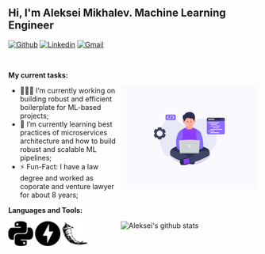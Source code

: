 <!-- Your title -->
## Hi, I'm Aleksei Mikhalev. Machine Learning Engineer

<!-- Your badges
You can use the website to generate badges: https://shields.io/
-->

[![Github](https://img.shields.io/badge/-Github-000?style=flat&logo=Github&logoColor=white)](https://github.com/AlekseiMikhalev)
[![Linkedin](https://img.shields.io/badge/-LinkedIn-blue?style=flat&logo=Linkedin&logoColor=white)](https://www.linkedin.com/in/aleksmihalev/)
[![Gmail](https://img.shields.io/badge/-Gmail-c14438?style=flat&logo=Gmail&logoColor=white)](mailto:mikhalev.aleksei1@gmail.com)


&nbsp;

<!-- Talking about you -->
**My current tasks:**

<!-- Any image aligned to the right. Beware the width -->
<img width="55%" align="right" alt="Github" src="https://raw.githubusercontent.com/AlekseiMikhalev/AlekseiMikhalev/main/logo.webp" />

- 👨🏽‍💻 I’m currently working on building robust and efficient boilerplate for ML-based projects;
- 🌱 I’m currently learning best practices of microservices architecture and how to build robust and scalable ML pipelines; 
- ⚡️ Fun-Fact: I have a law degree and worked as coporate and venture lawyer for about 8 years;

**Languages and Tools:** 

<!-- Your github readme stats
You can use this api: https://github.com/anuraghazra/github-readme-stats
-->
<p>
  <a href="https://github.com/AlekseiMikhalev">
    <img width="55%" align="right" alt="Aleksei's github stats" src="https://github-readme-stats.vercel.app/api?username=AlekseiMikhalev&show_icons=true&hide_border=true&include_all_commits=true&count_private=true&hide_title=true" />
  </a>

  <!-- Your languages and tools. Be careful with the alignment. 
  You can use this sites to get logos: https://www.vectorlogo.zone or https://simpleicons.org/
  -->
  <code><img width="10%" src="https://github.com/AlekseiMikhalev/AlekseiMikhalev/blob/main/sources/python.svg"></code>
  <code><img width="10%" src="https://github.com/AlekseiMikhalev/AlekseiMikhalev/blob/main/sources/fastapi.svg"></code>
  <code><img width="10%" src="https://github.com/AlekseiMikhalev/AlekseiMikhalev/blob/main/sources/flask.svg"></code>
  <br />
</p>
